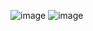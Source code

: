 ![image](https://github.com/Xbz-24/Little3DVulkanEngine/assets/68678258/3f538c32-e98a-485e-9fb9-a577cd807f5a)
![image](https://github.com/Xbz-24/Little3DVulkanEngine/assets/68678258/0ac172f9-8da7-4538-83da-29991ba0da50)
